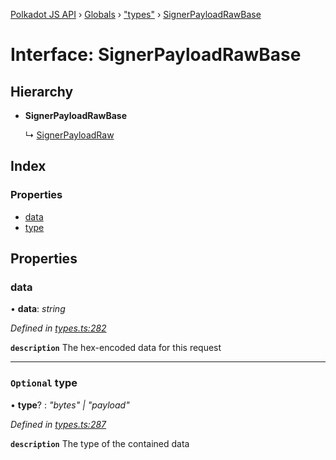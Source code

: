 [Polkadot JS API](../README.md) › [Globals](../globals.md) › ["types"](../modules/_types_.md) › [SignerPayloadRawBase](_types_.signerpayloadrawbase.md)

# Interface: SignerPayloadRawBase

## Hierarchy

* **SignerPayloadRawBase**

  ↳ [SignerPayloadRaw](_types_.signerpayloadraw.md)

## Index

### Properties

* [data](_types_.signerpayloadrawbase.md#data)
* [type](_types_.signerpayloadrawbase.md#optional-type)

## Properties

###  data

• **data**: *string*

*Defined in [types.ts:282](https://github.com/polkadot-js/api/blob/7555a3a7ce/packages/types/src/types.ts#L282)*

**`description`** The hex-encoded data for this request

___

### `Optional` type

• **type**? : *"bytes" | "payload"*

*Defined in [types.ts:287](https://github.com/polkadot-js/api/blob/7555a3a7ce/packages/types/src/types.ts#L287)*

**`description`** The type of the contained data
